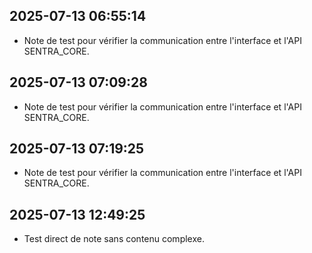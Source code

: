 ## 2025-07-13 06:55:14
- Note de test pour vérifier la communication entre l'interface et l'API SENTRA_CORE.

## 2025-07-13 07:09:28
- Note de test pour vérifier la communication entre l'interface et l'API SENTRA_CORE.

## 2025-07-13 07:19:25
- Note de test pour vérifier la communication entre l'interface et l'API SENTRA_CORE.

## 2025-07-13 12:49:25
- Test direct de note sans contenu complexe.

